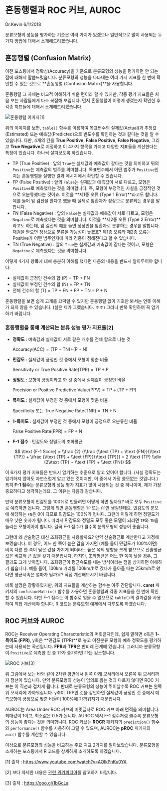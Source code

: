 혼동행렬과 ROC 커브, AUROC
================
Dr.Kevin
6/1/2018

분류모형의 성능을 평가하는 기준은 여러 가지가 있겠으나 일반적으로 많이 사용되는 두 가지 방법에 대해서 소개해드리겠습니다.

**혼동행렬 (Confusion Matrix)**
-------------------------------

이전 포스팅에서 정확성(Accuracy)을 기준으로 분류모형의 성능을 평가하면 안 되는 점에 대해서 말씀드렸습니다. 분류모형의 성능을 나타내는 여러 가지 지표를 한 번에 확인할 수 있는 것으로 **혼동행렬 (Confusion Matrix)**을 사용합니다.

혼동행렬 그 자체는 비교적 이해하기 쉬운 편이라 할 수 있지만, 각종 평가 지표들은 처음 보는 사람들에게 다소 복잡해 보입니다. 먼저 혼동행렬이 어떻게 생겼는지 확인한 후 각종 지표들에 대해서 소개해드리겠습니다.

![혼동행렬 이미지](https://i.ytimg.com/vi/AOIkPnKu0YA/maxresdefault.jpg)[1]

위의 이미지를 보면, `table()` 함수를 이용하여 목표변수의 실제값(Actual)과 추정값(Estimated) 또는 예측값(Predicted)으로 빈도수를 확인하는 것과 같다는 것을 알 수 있습니다. 다만, 4개의 칸을 **True Positive**, **False Positive**, **False Negative**, 그리고 **True Negative**로 지정하고 이 4가지 항목을 가지고 다양한 지표들을 계산한다는 특징이 있습니다. 하나씩 살펴보도록 하겠습니다.

-   TP (True Positive) : 앞의 `True`는 실제값과 예측값이 같다는 것을 의미하고 뒤의 `Positive`는 예측값의 범주를 의미합니다. 목표변수에서 어떤 범주가 `Positive`인지는 혼동행렬을 실행한 결과 메시지에서 확인할 수 있습니다.
-   FP (False Positive) : 앞의 `False`는 실제값과 에측값이 서로 다르고, 모형은 `Positive`로 예측했다는 것을 의미합니다. 즉, 모형이 부정적인 사실을 긍정적인 것으로 오분류했다는 것이죠. 이것을 **제1종 오류 (Type 1 Error)**라고도 합니다. 예를 들어 암 검진을 한다고 했을 때 실제로 암환자가 정상으로 분류되는 경우를 말합니다.
-   FN (False Negative) : 앞의 `False`는 실제값과 에측값이 서로 다르고, 모형은 `Negative`로 예측했다는 것을 의미합니다. 이것을 **제2종 오류 (Type 2 Error)**라고도 하는데, 암 검진의 예를 들면 정상인을 암환자로 분류하는 경우를 말합니다. 재검을 받으면 정상으로 분류될 가능성이 높겠죠? 제1종 오류와 제2종 오류는 Positive가 어떤 범주인지에 따라 경중이 정해진다고 할 수 있습니다.
-   TN (True Negative) : 앞의 `True`는 실제값과 예측값이 같다는 것이고, 모형은 `Negative`로 예측했다는 것을 의미합니다.

이렇게 4가지 항목에 대해 충분히 이해를 했다면 다음의 내용을 반드시 알아두어야 합니다.

-   실제값이 긍정인 건수의 합 (P) = TP + FN
-   실제값이 부정인 건수의 합 (N) = FP + TN
-   전체 건수의 합 (T) = TP + FN + FP + TN = P + N

혼동행렬을 보면 쉽게 고개를 끄덕일 수 있지만 혼동행렬 없이 기호만 봐서는 언뜻 이해가 되지 않을 수 있습니다. (실은 제가 그랬습니다. ㅎㅎ) 그러니 반복 확인하여 꼭 암기하기 바랍니다.

### 혼동행렬을 통해 계산되는 분류 성능 평가 지표들[2]

-   **정확도** : 예측값과 실제값이 서로 같은 개수를 전체 합으로 나눈 것

    Accuracy(ACC) = (TP + TN)÷(P + N)

-   **민감도** : 실제값이 긍정인 것 중에서 모형이 맞춘 비율

    Sensitivity or True Positive Rate(TPR) = TP ÷ P

-   **정밀도** : 모형이 긍정이라고 한 것 중에서 실제값이 긍정인 비율

    Precision or Positive Predictive Value(PPV) = TP ÷ (TP + FP)

-   **특이도** : 실제값이 부정인 것 중에서 모형이 맞춘 비율

    Specificity 또는 True Negative Rate(TNR) = TN ÷ N

-   **1-특이도** : 실제값이 부정인 것 중에서 모형이 긍정으로 오분류한 비율

    False Positive Rate(FPR) = FP ÷ N

-   **F-1 점수** : 민감도와 정밀도의 조화평균

    $$ \\text {F-1 Score} = \\frac {2} {\\frac {\\text {TP} + \\text {FN}}{\\text {TP}} + \\frac {\\text {TP} + \\text {FP}}{\\text {TP}}} = 2 \\text {TP} \\div (2\\text {TP} + \\text {FP} + \\text {FN}) $$

이 6가지 평가 지표들은 반드시 암기하는 수준으로 알고 있어야 합니다. (사실 정확도는 암기하지 않아도 자연스럽게 알고 있는 것이지만, 이 중에서 가장 쓸모없는 것입니다.) 특히 **F-1 점수**는 분류모형의 성능 평가 지표가 많이 사용되는 것 중 하나이며, 제가 가장 중요하다고 생각하는데요. 그 이유는 다음과 같습니다.

만약 분류모형이 민감도를 100%로 만들려면 어떻게 하면 될까요? 바로 모두 `Positive`로 예측하면 됩니다. 그렇게 되면 혼동행렬은 `TP` 또는 `FP`만 생길텐데요. 민감도의 분모에 해당하는 `FN`은 0이 되므로 민감도는 100%가 됩니다. 그런데 이렇게 하면 정밀도가 매우 낮은 숫자가 됩니다. 따라서 민감도와 정밀도 모두 좋은 모델이 되러면 `TP`와 `TN`을 늘리는 모형이어야 합니다. 결국 F-1 점수가 클수록 분류모형의 성능이 좋습니다.

그런데 왜 산술평균 대신 조화평균을 사용할까요? 만약 산술평균로 계산한다고 가정해보겠습니다. 이 경우, 어느 한 쪽이 높은 갑슬 가지면 (예를 들어 민감도가 100%이면) 비록 다른 한 쪽이 낮은 값을 가지게 되더라도 높은 쪽의 영향을 크게 받으므로 산술평균값은 비교적 큰 값을 갖기 때문입니다. 하지만, 조화평균은 어느 한 쪽이 낮을 경우, 그 결과도 크게 낮아집니다. 조화평균이 평균속도를 내는 방식이라는 점을 상기하면 이해하기 쉽습니다. 예를 들어, 100km 거리를 100km/h로 갔다가 돌아올 때는 25km/h로 왔다면 평균시속은 얼마가 될까요? 직접 계산해보시기 바랍니다.

비록 설명은 장황하였지만, 위의 지표들을 계산하는 함수는 아주 간단합니다. **caret** 패키지의 `confusionMatrix()` 함수를 사용하면 혼동행렬과 각종 지표들을 한 번에 확인할 수 있습니다. 다만 F-1 점수는 이 함수로 얻을 수 없으므로 `table()`의 결과값을 사용하여 직접 계산해야 합니다. R 코드는 분류모형 예제에서 다루도록 하겠습니다.

**ROC 커브와 AUROC**
--------------------

ROC는 Receiver Operating Characteristic의 머릿글자인데, 쉽게 말하면 x축은 **1-특이도 (FPR)**, y축은 **민감도 (TPR)**로 놓고 이진분류 모형의 예측 정확도를 평가하는데 사용되는 곡선입니다. **FPR**과 **TPR**은 반비례 관계에 있습니다. 그러니까 분류모형이 `Positive`로 예측한 것 중 `TP`가 증가하면 `FP`는 감소합니다.

![ROC 커브](https://i.stack.imgur.com/PRfzr.png)[3]

위 그림에서 보는 바와 같이 2차원 평면에서 왼쪽 아래 모서리에서 오른쪽 위 모서리까지 점선이 있습니다. 만약 분류모형의 성능이 임의로 뽑는 것과 다르지 않다면 ROC 커브는 이 직선과 겹치게 됩니다. 반대로 분류모형의 성능이 뛰어날수록 ROC 커브는 왼쪽 위 모서리에 가까워집니다. y축이 TRP인 것을 감안하면 실제값이 긍정인 것 중에서 예측모형이 긍정으로 맞춘 비율이 100%에 가까워지기 때문입니다.

AUROC는 Area Under ROC 커브의 머릿글자로 ROC 커브 아래 면적을 의미합니다. 최대값이 1이고, 최소값은 0.5가 됩니다. AUROC 역시 F-1 점수처럼 클수록 분류모형의 성능이 좋다는 것을 의미합니다. ROC 커브는 **ROCR** 패키지의 `prediction()` 함수와 `performance()` 함수를 사용하여 그릴 수 있으며, AUROC는 **pROC** 패키지의 `auc()` 함수를 계산할 수 있습니다.

이상으로 분류모형의 성능을 비교하는 주요 지표 2가지를 알아보았습니다. 분류모형을 소개하는 포스팅에서 R 코드를 상세하게 소개하도록 하겠습니다.

[1] 출처 : <https://www.youtube.com/watch?v=AOIkPnKu0YA>

[2] 보다 자세한 내용은 [관련 위키피디아](https://goo.gl/YDJZaY)를 참고하기 바랍니다.

[3] 출처 : <https://goo.gl/1bGcLa>
